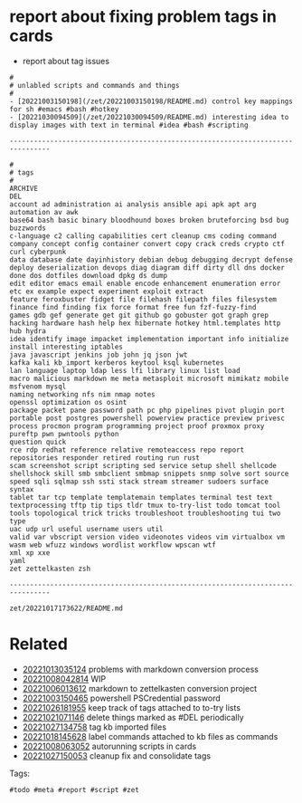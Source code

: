 # report about fixing problem tags in cards

- report about tag issues

```
#
# unlabled scripts and commands and things 
#
- [20221003150198](/zet/20221003150198/README.md) control key mappings for sh #emacs #bash #hotkey
- [20221030094509](/zet/20221030094509/README.md) interesting idea to display images with text in terminal #idea #bash #scripting

--------------------------------------------------------------------------------

#
# tags
#
ARCHIVE
DEL
account ad administration ai analysis ansible api apk apt arg automation av awk
base64 bash basic binary bloodhound boxes broken bruteforcing bsd bug buzzwords
c-language c2 calling capabilities cert cleanup cms coding command company concept config container convert copy crack creds crypto ctf curl cyberpunk
data database date dayinhistory debian debug debugging decrypt defense deploy deserialization devops diag diagram diff dirty dll dns docker done dos dotfiles download dpkg ds dump
edit editor emacs email enable encode enhancement enumeration error etc ex example expect experiment exploit extract
feature feroxbuster fidget file filehash filepath files filesystem finance find finding fix force format free fun fzf-fuzzy-find
games gdb gef generate get git github go gobuster got graph grep
hacking hardware hash help hex hibernate hotkey html.templates http hub hydra
idea identify image impacket implementation important info initialize install interesting iptables
java javascript jenkins job john jq json jwt
kafka kali kb_import kerberos keytool ksql kubernetes
lan language laptop ldap less lfi library linux list load
macro malicious markdown me meta metasploit microsoft mimikatz mobile msfvenom mysql
naming networking nfs nim nmap notes
openssl optimization os osint
package packet pane password path pc php pipelines pivot plugin port portable post postgres powershell powerview practice preview privesc process procmon program programming project proof proxmox proxy pureftp pwn pwntools python
question quick
rce rdp redhat reference relative remoteaccess repo report repositories responder retired routing run rust
scam screenshot script scripting sed service setup shell shellcode shellshock skill smb smbclient smbmap snippets snmp solve sort source speed sqli sqlmap ssh ssti stack stream streamer sudoers surface syntax
tablet tar tcp template templatemain templates terminal test text textprocessing tftp tip tips tldr tmux to-try-list todo tomcat tool tools topological trick tricks troubleshoot troubleshooting tui two type
uac udp url useful username users util
valid var vbscript version video videonotes videos vim virtualbox vm
wasm web wfuzz windows wordlist workflow wpscan wtf
xml xp xxe
yaml
zet zettelkasten zsh

--------------------------------------------------------------------------------

```

` zet/20221017173622/README.md `

# Related

- [20221013035124](/zet/20221013035124/README.md) problems with markdown conversion process
- [20221008042814](/zet/20221008042814/README.md) WIP
- [20221006013612](/zet/20221006013612/README.md) markdown to zettelkasten conversion project
- [20221003150465](/zet/20221003150465/README.md) powershell PSCredential password
- [20221026181955](/zet/20221026181955/README.md) keep track of tags attached to to-try lists
- [20221021071146](/zet/20221021071146/README.md) delete things marked as #DEL periodically
- [20221027134758](/zet/20221027134758/README.md) tag kb imported files
- [20221018145628](/zet/20221018145628/README.md) label commands attached to kb files as commands
- [20221008063052](/zet/20221008063052/README.md) autorunning scripts in cards
- [20221027150053](/zet/20221027150053/README.md) cleanup fix and consolidate tags

Tags:

    #todo #meta #report #script #zet

